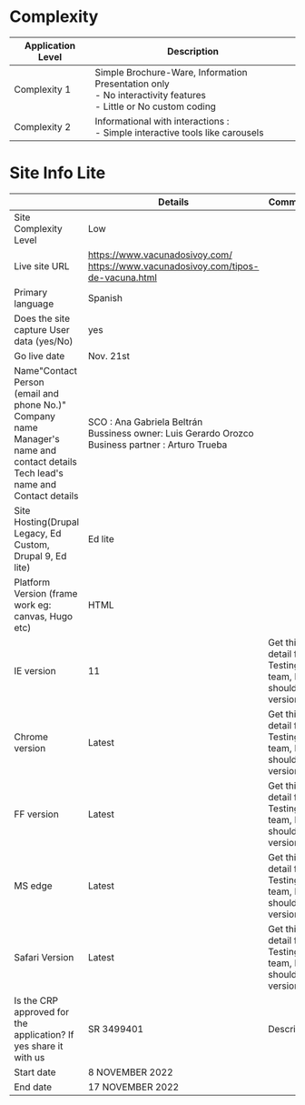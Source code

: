 # Complexity
| Application Level | Description |
| ------ | ------ |
|Complexity 1 | Simple Brochure-Ware, Information Presentation only <br /> - No interactivity features <br /> - Little or No custom coding |
|Complexity 2 | Informational with interactions : <br /> - Simple interactive tools like carousels |

# Site Info Lite
|| Details | Comments |
|-----|-----|-----|
|Site Complexity Level|Low||
|Live site URL|https://www.vacunadosivoy.com/<br/>https://www.vacunadosivoy.com/tipos-de-vacuna.html||
|Primary language|Spanish||
|Does the site capture User data (yes/No)|yes||
|Go live date|Nov. 21st||
|Name"Contact Person<br />(email and phone No.)"<br />Company name <br />Manager's name and contact details <br />Tech lead's name and Contact details|SCO : Ana Gabriela Beltrán <br />Bussiness owner: Luis Gerardo Orozco <br /> Business partner : Arturo Trueba||
|Site Hosting(Drupal Legacy, Ed Custom, Drupal 9, Ed lite)|Ed lite||
|Platform Version (frame work eg: canvas, Hugo etc)|HTML||
|IE version|11|Get this detail from Testing team, It should be version no.|
|Chrome version|Latest|Get this detail from Testing team, It should be version no.|
|FF version|Latest|Get this detail from Testing team, It should be version no.|
|MS edge|Latest|Get this detail from Testing team, It should be version no.|
|Safari Version|Latest|Get this detail from Testing team, It should be version no.|
|Is the CRP approved for the application? If yes share it with us|SR 3499401| Description|
|Start date|8 NOVEMBER 2022||
|End date|17 NOVEMBER  2022|||